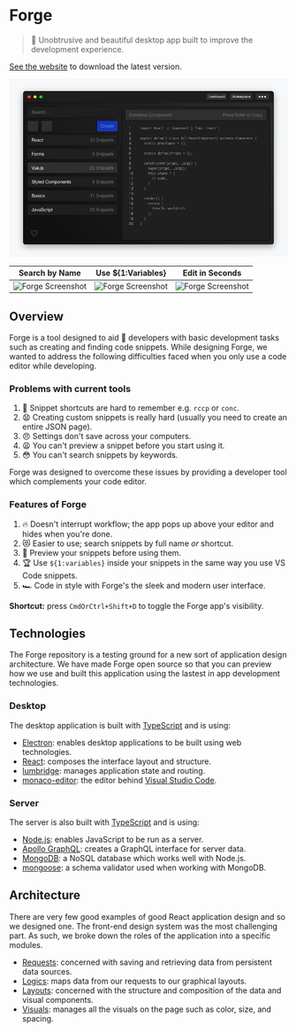 # Forge

> 🏹 Unobtrusive and beautiful desktop app built to improve the development experience.

[See the website](https://useforge.co/) to download the latest version.

![Forge](https://raw.githubusercontent.com/jackrobertscott/forge/master/assets/Preview.png)

| Search by Name | Use ${1:Variables} | Edit in Seconds |
|:---:|:---:|:---:|
| ![Forge Screenshot](https://uploads-ssl.webflow.com/5be925d4130794d6c2052d79/5c133ce8d3261ab085c37be4_Main%20Bundle%20Snippets%20Menu.png) | ![Forge Screenshot](https://uploads-ssl.webflow.com/5be925d4130794d6c2052d79/5c133ce7ae722d326f9d7e37_Main%20Bundle%20Snippets%20Inserting.png) | ![Forge Screenshot](https://uploads-ssl.webflow.com/5be925d4130794d6c2052d79/5c133ce8ae722dd2099d7e38_Edit%20Snippet.png) |

## Overview

Forge is a tool designed to aid 🏥 developers with basic development tasks such as creating and finding code snippets. While designing Forge, we wanted to address the following difficulties faced when you only use a code editor while developing.

### Problems with current tools

1. 🤔 Snippet shortcuts are hard to remember e.g. `rccp` or `conc`.
2. 😧 Creating custom snippets is really hard (usually you need to create an entire JSON page).
3. 😠 Settings don't save across your computers.
4. 😩 You can't preview a snippet before you start using it.
5. 😳 You can't search snippets by keywords.

Forge was designed to overcome these issues by providing a developer tool which complements your code editor.

### Features of Forge

1. 🔥 Doesn't interrupt workflow; the app pops up above your editor and hides when you're done.
2. 😻 Easier to use; search snippets by full name *or* shortcut.
3. 💃 Preview your snippets before using them.
4. 🏆 Use `${1:variables}` inside your snippets in the same way you use VS Code snippets.
5. 🏎 Code in style with Forge's the sleek and modern user interface.

**Shortcut:** press `CmdOrCtrl+Shift+D` to toggle the Forge app's visibility.

## Technologies

The Forge repository is a testing ground for a new sort of application design architecture. We have made Forge open source so that you can preview how we use and built this application using the lastest in app development technologies.

### Desktop

The desktop application is built with [TypeScript](https://www.typescriptlang.org/) and is using:

- [Electron](https://electronjs.org/): enables desktop applications to be built using web technologies.
- [React](https://reactjs.org/): composes the interface layout and structure.
- [lumbridge](https://github.com/jackrobertscott/lumbridge): manages application state and routing.
- [monaco-editor](https://microsoft.github.io/monaco-editor/): the editor behind [Visual Studio Code](https://code.visualstudio.com/).

### Server

The server is also built with [TypeScript](https://www.typescriptlang.org/) and is using:

- [Node.js](https://nodejs.org/en/about/): enables JavaScript to be run as a server.
- [Apollo GraphQL](https://www.apollographql.com/): creates a GraphQL interface for server data.
- [MongoDB](https://www.mongodb.com/): a NoSQL database which works well with Node.js.
- [mongoose](https://mongoosejs.com/): a schema validator used when working with MongoDB.

## Architecture

There are very few good examples of good React application design and so we designed one. The front-end design system was the most challenging part. As such, we broke down the roles of the application into a specific modules.

- [Requests](https://github.com/jackrobertscott/forge/blob/master/docs/requests.md): concerned with saving and retrieving data from persistent data sources.
- [Logics](https://github.com/jackrobertscott/forge/blob/master/docs/logics.md): maps data from our requests to our graphical layouts.
- [Layouts](https://github.com/jackrobertscott/forge/blob/master/docs/layouts.md): concerned with the structure and composition of the data and visual components.
- [Visuals](https://github.com/jackrobertscott/forge/blob/master/docs/visuals.md): manages all the visuals on the page such as color, size, and spacing.

